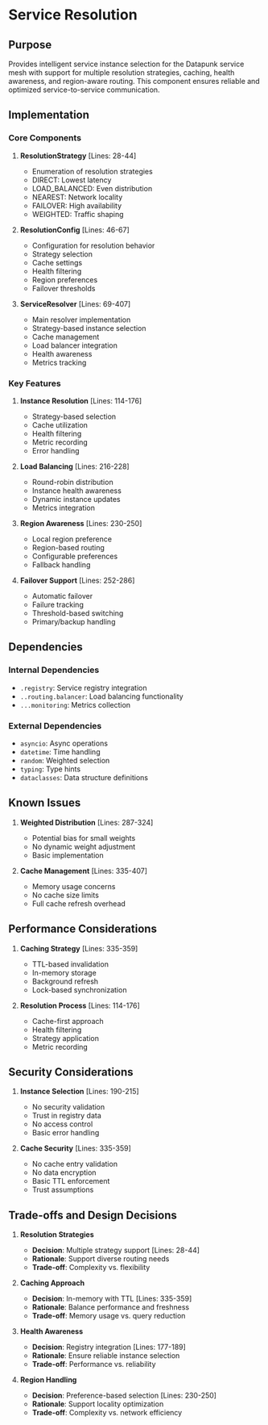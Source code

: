 # Service Resolution

## Purpose

Provides intelligent service instance selection for the Datapunk service mesh with support for multiple resolution strategies, caching, health awareness, and region-aware routing. This component ensures reliable and optimized service-to-service communication.

## Implementation

### Core Components

1. **ResolutionStrategy** [Lines: 28-44]

   - Enumeration of resolution strategies
   - DIRECT: Lowest latency
   - LOAD_BALANCED: Even distribution
   - NEAREST: Network locality
   - FAILOVER: High availability
   - WEIGHTED: Traffic shaping

2. **ResolutionConfig** [Lines: 46-67]

   - Configuration for resolution behavior
   - Strategy selection
   - Cache settings
   - Health filtering
   - Region preferences
   - Failover thresholds

3. **ServiceResolver** [Lines: 69-407]
   - Main resolver implementation
   - Strategy-based instance selection
   - Cache management
   - Load balancer integration
   - Health awareness
   - Metrics tracking

### Key Features

1. **Instance Resolution** [Lines: 114-176]

   - Strategy-based selection
   - Cache utilization
   - Health filtering
   - Metric recording
   - Error handling

2. **Load Balancing** [Lines: 216-228]

   - Round-robin distribution
   - Instance health awareness
   - Dynamic instance updates
   - Metrics integration

3. **Region Awareness** [Lines: 230-250]

   - Local region preference
   - Region-based routing
   - Configurable preferences
   - Fallback handling

4. **Failover Support** [Lines: 252-286]
   - Automatic failover
   - Failure tracking
   - Threshold-based switching
   - Primary/backup handling

## Dependencies

### Internal Dependencies

- `.registry`: Service registry integration
- `..routing.balancer`: Load balancing functionality
- `...monitoring`: Metrics collection

### External Dependencies

- `asyncio`: Async operations
- `datetime`: Time handling
- `random`: Weighted selection
- `typing`: Type hints
- `dataclasses`: Data structure definitions

## Known Issues

1. **Weighted Distribution** [Lines: 287-324]

   - Potential bias for small weights
   - No dynamic weight adjustment
   - Basic implementation

2. **Cache Management** [Lines: 335-407]
   - Memory usage concerns
   - No cache size limits
   - Full cache refresh overhead

## Performance Considerations

1. **Caching Strategy** [Lines: 335-359]

   - TTL-based invalidation
   - In-memory storage
   - Background refresh
   - Lock-based synchronization

2. **Resolution Process** [Lines: 114-176]
   - Cache-first approach
   - Health filtering
   - Strategy application
   - Metric recording

## Security Considerations

1. **Instance Selection** [Lines: 190-215]

   - No security validation
   - Trust in registry data
   - No access control
   - Basic error handling

2. **Cache Security** [Lines: 335-359]
   - No cache entry validation
   - No data encryption
   - Basic TTL enforcement
   - Trust assumptions

## Trade-offs and Design Decisions

1. **Resolution Strategies**

   - **Decision**: Multiple strategy support [Lines: 28-44]
   - **Rationale**: Support diverse routing needs
   - **Trade-off**: Complexity vs. flexibility

2. **Caching Approach**

   - **Decision**: In-memory with TTL [Lines: 335-359]
   - **Rationale**: Balance performance and freshness
   - **Trade-off**: Memory usage vs. query reduction

3. **Health Awareness**

   - **Decision**: Registry integration [Lines: 177-189]
   - **Rationale**: Ensure reliable instance selection
   - **Trade-off**: Performance vs. reliability

4. **Region Handling**
   - **Decision**: Preference-based selection [Lines: 230-250]
   - **Rationale**: Support locality optimization
   - **Trade-off**: Complexity vs. network efficiency
